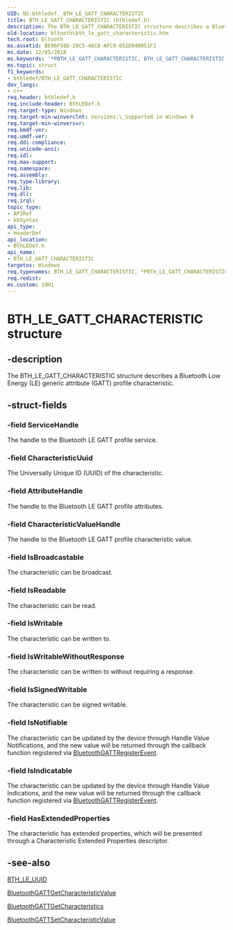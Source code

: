```yaml
---
UID: NS:bthledef._BTH_LE_GATT_CHARACTERISTIC
title: BTH_LE_GATT_CHARACTERISTIC (bthledef.h)
description: The BTH_LE_GATT_CHARACTERISTIC structure describes a Bluetooth Low Energy (LE) generic attribute (GATT) profile characteristic.
old-location: bltooth\bth_le_gatt_characteristic.htm
tech.root: bltooth
ms.assetid: BE96F588-28C5-46C8-AFC9-852D940051F2
ms.date: 12/05/2018
ms.keywords: '*PBTH_LE_GATT_CHARACTERISTIC, BTH_LE_GATT_CHARACTERISTIC, BTH_LE_GATT_CHARACTERISTIC structure [Bluetooth Devices], PBTH_LE_GATT_CHARACTERISTIC, PBTH_LE_GATT_CHARACTERISTIC structure pointer [Bluetooth Devices], bltooth.bth_le_gatt_characteristic, bthledef/BTH_LE_GATT_CHARACTERISTIC, bthledef/PBTH_LE_GATT_CHARACTERISTIC'
ms.topic: struct
f1_keywords:
- bthledef/BTH_LE_GATT_CHARACTERISTIC
dev_langs:
- c++
req.header: bthledef.h
req.include-header: BthLEDef.h
req.target-type: Windows
req.target-min-winverclnt: Versions:\_Supported in Windows 8
req.target-min-winversvr: 
req.kmdf-ver: 
req.umdf-ver: 
req.ddi-compliance: 
req.unicode-ansi: 
req.idl: 
req.max-support: 
req.namespace: 
req.assembly: 
req.type-library: 
req.lib: 
req.dll: 
req.irql: 
topic_type:
- APIRef
- kbSyntax
api_type:
- HeaderDef
api_location:
- BthLEDef.h
api_name:
- BTH_LE_GATT_CHARACTERISTIC
targetos: Windows
req.typenames: BTH_LE_GATT_CHARACTERISTIC, *PBTH_LE_GATT_CHARACTERISTIC
req.redist: 
ms.custom: 19H1
---
```


# BTH_LE_GATT_CHARACTERISTIC structure


## -description


The BTH_LE_GATT_CHARACTERISTIC structure describes a Bluetooth Low Energy (LE) generic attribute (GATT) profile characteristic.


## -struct-fields




### -field ServiceHandle

The handle to the Bluetooth LE GATT profile service.


### -field CharacteristicUuid

The Universally Unique ID (UUID) of the characteristic.


### -field AttributeHandle

The handle to the Bluetooth LE GATT profile attributes.


### -field CharacteristicValueHandle

The handle to the Bluetooth LE GATT profile characteristic value.


### -field IsBroadcastable

The characteristic can be broadcast.


### -field IsReadable

The characteristic  can be read.


### -field IsWritable

The characteristic  can be written to.


### -field IsWritableWithoutResponse

The characteristic  can be written to without requiring a response.


### -field IsSignedWritable

The characteristic can be signed writable.


### -field IsNotifiable

The characteristic can be updated by the device through Handle Value Notifications, and the new value will be returned through the callback function registered via <a href="https://docs.microsoft.com/windows/desktop/api/bluetoothleapis/nf-bluetoothleapis-bluetoothgattregisterevent">BluetoothGATTRegisterEvent</a>.


### -field IsIndicatable

The characteristic can be updated by the device through Handle Value Indications, and the new value will be returned through the callback function registered via <a href="https://docs.microsoft.com/windows/desktop/api/bluetoothleapis/nf-bluetoothleapis-bluetoothgattregisterevent">BluetoothGATTRegisterEvent</a>.


### -field HasExtendedProperties

The characteristic  has extended properties, which will be presented through a Characteristic Extended Properties descriptor.


## -see-also




<a href="https://docs.microsoft.com/windows/desktop/api/bthledef/ns-bthledef-bth_le_uuid">BTH_LE_UUID</a>



<a href="https://docs.microsoft.com/windows/desktop/api/bluetoothleapis/nf-bluetoothleapis-bluetoothgattgetcharacteristicvalue">BluetoothGATTGetCharacteristicValue</a>



<a href="https://docs.microsoft.com/windows/desktop/api/bluetoothleapis/nf-bluetoothleapis-bluetoothgattgetcharacteristics">BluetoothGATTGetCharacteristics</a>



<a href="https://docs.microsoft.com/windows/desktop/api/bluetoothleapis/nf-bluetoothleapis-bluetoothgattsetcharacteristicvalue">BluetoothGATTSetCharacteristicValue</a>
 

 

